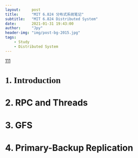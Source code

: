 ```yaml
---
layout:     post
title:      "MIT 6.824 分布式系统笔记"
subtitle:   "MIT 6.824 Distributed System"
date:       2021-01-31 19:43:00
author:     "Jpy"
header-img: "img/post-bg-2015.jpg"
tags:
    - Study
    - Distributed System
---
```


[111](#1)


# <div id="1"><font face="Architects Daughter">1. Introduction</font></div>

# 2. RPC and Threads

# 3. GFS

# 4. Primary-Backup Replication


